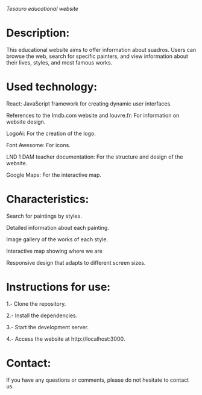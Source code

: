 <em>Tesauro educational website</em>
<h1>Description:</h1>
This educational website aims to offer information about suadros. Users can browse the web, search for specific painters, and view information about their lives, styles, and most famous works.

<h1>Used technology:</h1>
<p>React: JavaScript framework for creating dynamic user interfaces.</p>
<p>References to the Imdb.com website and louvre.fr: For information on website design.</p>
<p>LogoAi: For the creation of the logo.</p>
<p>Font Awesome: For icons.</p>
<p>LND 1 DAM teacher documentation: For the structure and design of the website.</p>
<p>Google Maps: For the interactive map.</p>
<h1>Characteristics:</h1>
<p>Search for paintings by styles.</p>
<p>Detailed information about each painting.</p>
<p>Image gallery of the works of each style.</p>
<p>Interactive map showing where we are</p>
<p>Responsive design that adapts to different screen sizes.</p>
<h1>Instructions for use:</h1>
<p>1.- Clone the repository.</p>
<p>2.- Install the dependencies.</p>
<p>3.- Start the development server.</p>
<p>4.- Access the website at http://localhost:3000.</p>
<h1>Contact:</h1>
If you have any questions or comments, please do not hesitate to contact us.
